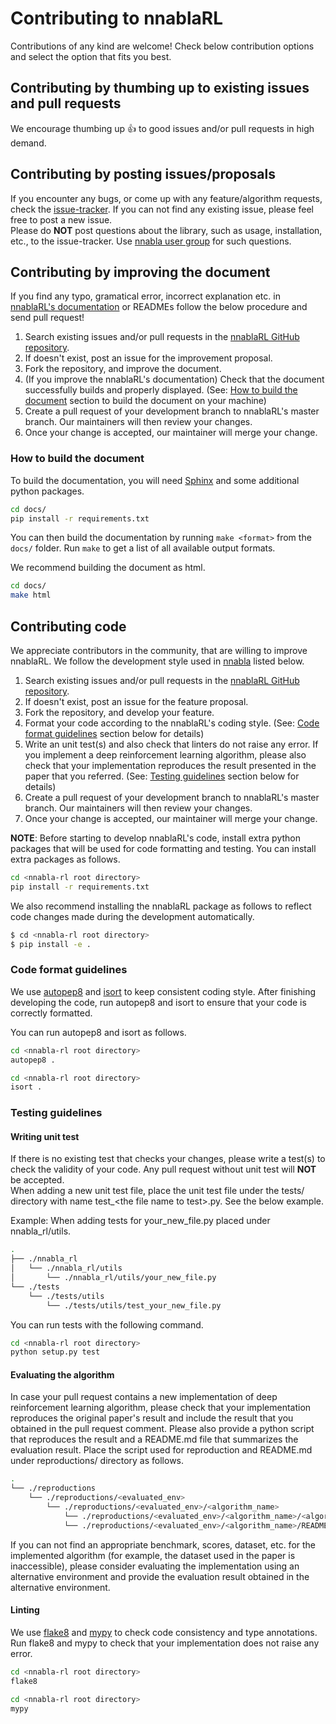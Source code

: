 # Contributing to nnablaRL

Contributions of any kind are welcome! Check below contribution options and select the option that fits you best.

## Contributing by thumbing up to existing issues and pull requests

We encourage thumbing up :+1: to good issues and/or pull requests in high demand.

## Contributing by posting issues/proposals

If you encounter any bugs, or come up with any feature/algorithm requests, check the [issue-tracker](https://github.com/sony/nnabla-rl/issues). If you can not find any existing issue, please feel free to post a new issue.  
Please do **NOT** post questions about the library, such as usage, installation, etc., to the issue-tracker. Use [nnabla user group](https://groups.google.com/forum/#!forum/nnabla) for such questions.

## Contributing by improving the document

If you find any typo, gramatical error, incorrect explanation etc. in [nnablaRL's documentation](https://github.com/sony/nnabla-rl/docs) or READMEs follow the below procedure and send pull request!

1. Search existing issues and/or pull requests in the [nnablaRL GitHub repository](https://github.com/sony/nnabla-rl).
2. If doesn't exist, post an issue for the improvement proposal.
3. Fork the repository, and improve the document.
4. (If you improve the nnablaRL's documentation) Check that the document successfully builds and properly displayed. (See: [How to build the document](#how-to-build-the-document) section to build the document on your machine)
5. Create a pull request of your development branch to nnablaRL's master branch. Our maintainers will then review your changes.
6. Once your change is accepted, our maintainer will merge your change.

### How to build the document

To build the documentation, you will need [Sphinx](http://www.sphinx-doc.org) and some additional python packages.

```sh
cd docs/
pip install -r requirements.txt
```

You can then build the documentation by running ``make <format>`` from the
``docs/`` folder. Run ``make`` to get a list of all available output formats.

We recommend building the document as html.

```sh
cd docs/
make html
```

## Contributing code

We appreciate contributors in the community, that are willing to improve nnablaRL. We follow the development style used in [nnabla](https://github.com/sony/nnabla) listed below.

1. Search existing issues and/or pull requests in the [nnablaRL GitHub repository](https://github.com/sony/nnabla-rl).
2. If doesn't exist, post an issue for the feature proposal.
3. Fork the repository, and develop your feature.
4. Format your code according to the nnablaRL's coding style. (See: [Code format guidelines](#code-format-guidelines) section below for details)
5. Write an unit test(s) and also check that linters do not raise any error. If you implement a deep reinforcement learning algorithm, please also check that your implementation reproduces the result presented in the paper that you referred. (See: [Testing guidelines](#testing-guidelines) section below for details)
6. Create a pull request of your development branch to nnablaRL's master branch. Our maintainers will then review your changes.
7. Once your change is accepted, our maintainer will merge your change.

**NOTE**: Before starting to develop nnablaRL's code, install extra python packages that will be used for code formatting and testing. You can install extra packages as follows.

```sh
cd <nnabla-rl root directory>
pip install -r requirements.txt
```

We also recommend installing the nnablaRL package as follows to reflect code changes made during the development automatically.

```sh
$ cd <nnabla-rl root directory>
$ pip install -e .
```

### Code format guidelines

We use [autopep8](https://github.com/hhatto/autopep8) and [isort](https://github.com/PyCQA/isort) to keep consistent coding style. After finishing developing the code, run autopep8 and isort to ensure that your code is correctly formatted.

You can run autopep8 and isort as follows.

```sh
cd <nnabla-rl root directory>
autopep8 .
```

```sh
cd <nnabla-rl root directory>
isort .
```

### Testing guidelines

#### Writing unit test

If there is no existing test that checks your changes, please write a test(s) to check the validity of your code. Any pull request without unit test will **NOT** be accepted.  
When adding a new unit test file, place the unit test file under the tests/ directory with name test_\<the file name to test\>.py. See the below example.

Example: When adding tests for your_new_file.py placed under nnabla_rl/utils.

```sh
.
├── ./nnabla_rl
│   └── ./nnabla_rl/utils
│       └── ./nnabla_rl/utils/your_new_file.py
└── ./tests
    └── ./tests/utils
        └── ./tests/utils/test_your_new_file.py
```

You can run tests with the following command.

```sh
cd <nnabla-rl root directory>
python setup.py test
```

#### Evaluating the algorithm

In case your pull request contains a new implementation of deep reinforcement learning algorithm, please check that your implementation reproduces the original paper's result and include the result that you obtained in the pull request comment. Please also provide a python script that reproduces the result and a README.md file that summarizes the evaluation result. Place the script used for reproduction and README.md under reproductions/ directory as follows.


```sh
.
└── ./reproductions
    └── ./reproductions/<evaluated_env>
        └── ./reproductions/<evaluated_env>/<algorithm_name>
            └── ./reproductions/<evaluated_env>/<algorithm_name>/<algorithm_name>_reproduction.py
            └── ./reproductions/<evaluated_env>/<algorithm_name>/README.md
```

If you can not find an appropriate benchmark, scores, dataset, etc. for the implemented algorithm (for example, the dataset used in the paper is inaccessible), please consider evaluating the implementation using an alternative environment and provide the evaluation result obtained in the alternative environment.

#### Linting

We use [flake8](https://gitlab.com/pycqa/flake8) and [mypy](https://github.com/python/mypy) to check code consistency and type annotations. Run flake8 and mypy to check that your implementation does not raise any error.

```sh
cd <nnabla-rl root directory>
flake8
```

```sh
cd <nnabla-rl root directory>
mypy
```
